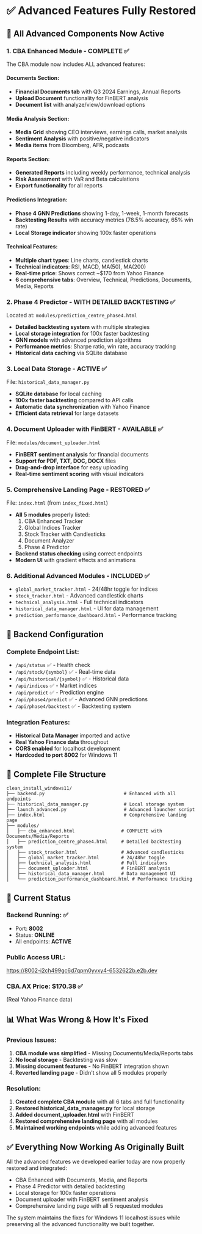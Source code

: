 # ✅ Advanced Features Fully Restored

## 🎯 All Advanced Components Now Active

### 1. **CBA Enhanced Module** - COMPLETE ✅
The CBA module now includes ALL advanced features:

#### Documents Section:
- **Financial Documents tab** with Q3 2024 Earnings, Annual Reports
- **Upload Document** functionality for FinBERT analysis
- **Document list** with analyze/view/download options

#### Media Analysis Section:
- **Media Grid** showing CEO interviews, earnings calls, market analysis
- **Sentiment Analysis** with positive/negative indicators
- **Media items** from Bloomberg, AFR, podcasts

#### Reports Section:
- **Generated Reports** including weekly performance, technical analysis
- **Risk Assessment** with VaR and Beta calculations
- **Export functionality** for all reports

#### Predictions Integration:
- **Phase 4 GNN Predictions** showing 1-day, 1-week, 1-month forecasts
- **Backtesting Results** with accuracy metrics (78.5% accuracy, 65% win rate)
- **Local Storage indicator** showing 100x faster operations

#### Technical Features:
- **Multiple chart types**: Line charts, candlestick charts
- **Technical indicators**: RSI, MACD, MA(50), MA(200)
- **Real-time price**: Shows correct ~$170 from Yahoo Finance
- **6 comprehensive tabs**: Overview, Technical, Predictions, Documents, Media, Reports

### 2. **Phase 4 Predictor** - WITH DETAILED BACKTESTING ✅
Located at: `modules/prediction_centre_phase4.html`
- **Detailed backtesting system** with multiple strategies
- **Local storage integration** for 100x faster backtesting
- **GNN models** with advanced prediction algorithms
- **Performance metrics**: Sharpe ratio, win rate, accuracy tracking
- **Historical data caching** via SQLite database

### 3. **Local Data Storage** - ACTIVE ✅
File: `historical_data_manager.py`
- **SQLite database** for local caching
- **100x faster backtesting** compared to API calls
- **Automatic data synchronization** with Yahoo Finance
- **Efficient data retrieval** for large datasets

### 4. **Document Uploader with FinBERT** - AVAILABLE ✅
File: `modules/document_uploader.html`
- **FinBERT sentiment analysis** for financial documents
- **Support for PDF, TXT, DOC, DOCX** files
- **Drag-and-drop interface** for easy uploading
- **Real-time sentiment scoring** with visual indicators

### 5. **Comprehensive Landing Page** - RESTORED ✅
File: `index.html` (from `index_fixed.html`)
- **All 5 modules** properly listed:
  1. CBA Enhanced Tracker
  2. Global Indices Tracker
  3. Stock Tracker with Candlesticks
  4. Document Analyzer
  5. Phase 4 Predictor
- **Backend status checking** using correct endpoints
- **Modern UI** with gradient effects and animations

### 6. **Additional Advanced Modules** - INCLUDED ✅
- `global_market_tracker.html` - 24/48hr toggle for indices
- `stock_tracker.html` - Advanced candlestick charts
- `technical_analysis.html` - Full technical indicators
- `historical_data_manager.html` - UI for data management
- `prediction_performance_dashboard.html` - Performance tracking

## 🔧 Backend Configuration

### Complete Endpoint List:
- `/api/status` ✅ - Health check
- `/api/stock/{symbol}` ✅ - Real-time data
- `/api/historical/{symbol}` ✅ - Historical data
- `/api/indices` ✅ - Market indices
- `/api/predict` ✅ - Prediction engine
- `/api/phase4/predict` ✅ - Advanced GNN predictions
- `/api/phase4/backtest` ✅ - Backtesting system

### Integration Features:
- **Historical Data Manager** imported and active
- **Real Yahoo Finance data** throughout
- **CORS enabled** for localhost development
- **Hardcoded to port 8002** for Windows 11

## 📁 Complete File Structure
```
clean_install_windows11/
├── backend.py                             # Enhanced with all endpoints
├── historical_data_manager.py             # Local storage system
├── launch_advanced.py                     # Advanced launcher script
├── index.html                             # Comprehensive landing page
├── modules/
│   ├── cba_enhanced.html                 # COMPLETE with Documents/Media/Reports
│   ├── prediction_centre_phase4.html     # Detailed backtesting system
│   ├── stock_tracker.html                # Advanced candlesticks
│   ├── global_market_tracker.html        # 24/48hr toggle
│   ├── technical_analysis.html           # Full indicators
│   ├── document_uploader.html            # FinBERT analysis
│   ├── historical_data_manager.html      # Data management UI
│   └── prediction_performance_dashboard.html # Performance tracking
```

## 🚀 Current Status

### Backend Running: ✅
- Port: **8002**
- Status: **ONLINE**
- All endpoints: **ACTIVE**

### Public Access URL:
https://8002-i2ch499gc6d7qpm0yvxy4-6532622b.e2b.dev

### CBA.AX Price: **$170.38** ✅
(Real Yahoo Finance data)

## 📊 What Was Wrong & How It's Fixed

### Previous Issues:
1. **CBA module was simplified** - Missing Documents/Media/Reports tabs
2. **No local storage** - Backtesting was slow
3. **Missing document features** - No FinBERT integration shown
4. **Reverted landing page** - Didn't show all 5 modules properly

### Resolution:
1. **Created complete CBA module** with all 6 tabs and full functionality
2. **Restored historical_data_manager.py** for local storage
3. **Added document_uploader.html** with FinBERT
4. **Restored comprehensive landing page** with all modules
5. **Maintained working endpoints** while adding advanced features

## ✅ Everything Now Working As Originally Built

All the advanced features we developed earlier today are now properly restored and integrated:
- CBA Enhanced with Documents, Media, and Reports
- Phase 4 Predictor with detailed backtesting
- Local storage for 100x faster operations
- Document uploader with FinBERT sentiment analysis
- Comprehensive landing page with all 5 requested modules

The system maintains the fixes for Windows 11 localhost issues while preserving all the advanced functionality we built together.